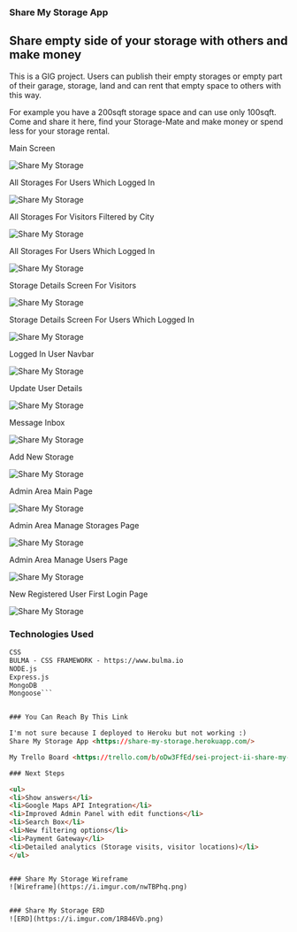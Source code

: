 ### Share My Storage App
## Share empty side of your storage with others and make money

This is a GIG project. Users can publish their empty storages or empty part of their garage, storage, land and can rent that empty space to others with this way.

For example you have a 200sqft storage space and can use only 100sqft. Come and share it here, find your Storage-Mate and make money or spend less for your storage rental.

Main Screen

![Share My Storage](https://i.imgur.com/1YbNBdX.png)

All Storages For Users Which Logged In

![Share My Storage](https://i.imgur.com/kmDmfOq.png)

All Storages For Visitors Filtered by City

![Share My Storage](https://i.imgur.com/m7zRnAN.png)

All Storages For Users Which Logged In

![Share My Storage](https://i.imgur.com/I3pQRc8.png)

Storage Details Screen For Visitors

![Share My Storage](https://i.imgur.com/WxwuEtS.png)

Storage Details Screen For Users Which Logged In

![Share My Storage](https://i.imgur.com/1YbNBdX.png)

Logged In User Navbar

![Share My Storage](https://i.imgur.com/ThjAZBM.png)

Update User Details

![Share My Storage](https://i.imgur.com/t3l2iQ0.png)

Message Inbox

![Share My Storage](https://i.imgur.com/qKBbWbU.png)

Add New Storage

![Share My Storage](https://i.imgur.com/Lhxv777.png)

Admin Area Main Page

![Share My Storage](https://i.imgur.com/UeMTbXU.png)

Admin Area Manage Storages Page

![Share My Storage](https://i.imgur.com/bUccjcn.png)

Admin Area Manage Users Page

![Share My Storage](https://i.imgur.com/4qdm9J3.png)

New Registered User First Login Page

![Share My Storage](https://i.imgur.com/QAQAsMD.png)

### Technologies Used

```HTML
CSS
BULMA - CSS FRAMEWORK - https://www.bulma.io
NODE.js
Express.js
MongoDB
Mongoose```


### You Can Reach By This Link

I'm not sure because I deployed to Heroku but not working :)
Share My Storage App <https://share-my-storage.herokuapp.com/>

My Trello Board <https://trello.com/b/oDw3FfEd/sei-project-ii-share-my-storage>

### Next Steps

<ul>
<li>Show answers</li>
<li>Google Maps API Integration</li>
<li>Improved Admin Panel with edit functions</li>
<li>Search Box</li>
<li>New filtering options</li>
<li>Payment Gateway</li>
<li>Detailed analytics (Storage visits, visitor locations)</li>
</ul>


### Share My Storage Wireframe
![Wireframe](https://i.imgur.com/nwTBPhq.png)


### Share My Storage ERD
![ERD](https://i.imgur.com/1RB46Vb.png)

